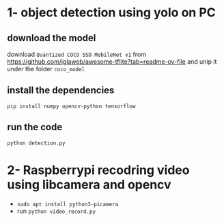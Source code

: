 # 1- object detection using yolo on PC
## download the model 
download `Quantized COCO SSD MobileNet v1` from https://github.com/iglaweb/awesome-tflite?tab=readme-ov-file and unip it under the folder `coco_model`

## install the dependencies
`pip install numpy opencv-python tensorflow`

## run the code 
`python detection.py`

# 2- Raspberrypi recodring video using libcamera and opencv
- `sudo apt install python3-picamera`
- run `python video_record.py`
